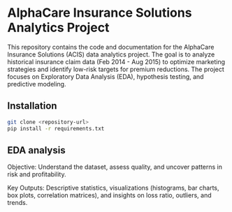 # AlphaCare Insurance Solutions Analytics Project

This repository contains the code and documentation for the AlphaCare Insurance Solutions (ACIS) data analytics project. The goal is to analyze historical insurance claim data (Feb 2014 - Aug 2015) to optimize marketing strategies and identify low-risk targets for premium reductions. The project focuses on Exploratory Data Analysis (EDA), hypothesis testing, and predictive modeling.

## Installation

```bash
git clone <repository-url>
pip install -r requirements.txt
```

## EDA analysis

Objective: Understand the dataset, assess quality, and uncover patterns in risk and profitability.

Key Outputs: Descriptive statistics, visualizations (histograms, bar charts, box plots, correlation matrices), and insights on loss ratio, outliers, and trends.
